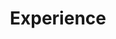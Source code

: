 ---
# An instance of the Experience widget.
# Documentation: https://sourcethemes.com/academic/docs/page-builder/
widget: experience

# Activate this widget? true/false
active: false

# This file represents a page section.
headless: true

# Order that this section appears on the page.
weight: 40

title: Experience
subtitle:

# Date format
#   Refer to https://sourcethemes.com/academic/docs/customization/#date-format
date_format: Jan 2006

# Experiences.
#   Add/remove as many `experience` blocks below as you like.
#   Required fields are `title`, `company`, and `date_start`.
#   Leave `date_end` empty if it's your current employer.
#   You can begin a multiline `description` using YAML's `|-`.
experience:
- company: Cedars-Sinai Samuel Oschin Comprehensive Cancer Center
  company_url: ""
  date_end: ""
  date_start: "2016-11-01"
  description: |-
    Responsibilities include:
    * Act as a liaison and consultant to the clinical and research faculty regarding ongoing research projects within the Samuel Oschin Comprehensive Cancer Institute as well as other divisions and departments at Cedars Sinai.
    * Assist and collaborate in preparation of grant proposals, protocol designs, publications, and presentation by providing statistical support for sample size determination and power analysis.
    * Analysis of large cancer registry for survival outcomes from the National Cancer Database (NCDB), and the Surveillance, Epidemiology, and End Results Program (SEER-Medicare) from the National Cancer Institute (NCI).
    * Teaching assistant to the biostatistics course for the biomedical sciences PhD program.
  location: Los Angeles, CA
  title: Research Biostatistician II
- company: Children's Hospital Los Angles, Anesthesia Critical Care Medicine
  company_url: ""
  date_end: "2016-11-01"
  date_start: "2016-03-01"
#  description: Taught electronic engineering and researched semiconductor physics.
  location: Los Angeles, CA
  title: Research Biostatistician II
- company: Children's Hospital Los Angles, Neonatology
  company_url: ""
  date_end: "2016-11-01"
  date_start: "2015-07-01"
#  description: Taught electronic engineering and researched semiconductor physics.
  location: Los Angeles, CA
  title: Quality Improvement Analyst
  
---